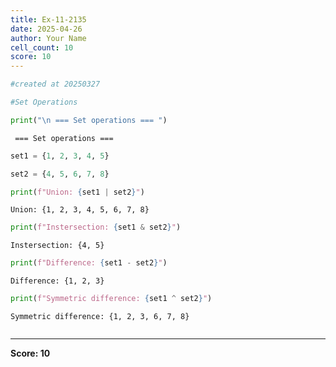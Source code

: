 ```yaml
---
title: Ex-11-2135
date: 2025-04-26
author: Your Name
cell_count: 10
score: 10
---
```


```python
#created at 20250327
```


```python
#Set Operations
```


```python
print("\n === Set operations === ") 
```

    
     === Set operations === 



```python
set1 = {1, 2, 3, 4, 5}
```


```python
set2 = {4, 5, 6, 7, 8}
```


```python
print(f"Union: {set1 | set2}")
```

    Union: {1, 2, 3, 4, 5, 6, 7, 8}



```python
print(f"Instersection: {set1 & set2}")
```

    Instersection: {4, 5}



```python
print(f"Difference: {set1 - set2}")
```

    Difference: {1, 2, 3}



```python
print(f"Symmetric difference: {set1 ^ set2}") 
```

    Symmetric difference: {1, 2, 3, 6, 7, 8}



```python

```


---
**Score: 10**